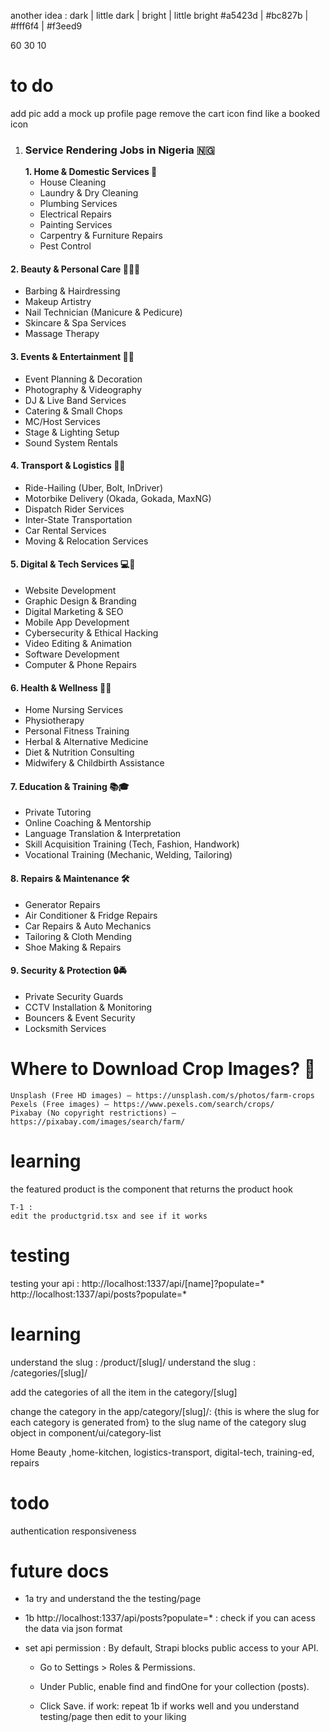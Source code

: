 another idea :
dark | little dark | bright | little bright
#a5423d | #bc827b | #fff6f4 | #f3eed9

60 30 10

# to do

add pic
add a mock up profile page
remove the cart icon
find like a booked icon

1. ### **Service Rendering Jobs in Nigeria 🇳🇬**
   **1. Home & Domestic Services 🏡**
   - House Cleaning
   - Laundry & Dry Cleaning
   - Plumbing Services
   - Electrical Repairs
   - Painting Services
   - Carpentry & Furniture Repairs
   - Pest Control

#### **2. Beauty & Personal Care 💇‍♂️💅**

- Barbing & Hairdressing
- Makeup Artistry
- Nail Technician (Manicure & Pedicure)
- Skincare & Spa Services
- Massage Therapy

#### **3. Events & Entertainment 🎉🎤**

- Event Planning & Decoration
- Photography & Videography
- DJ & Live Band Services
- Catering & Small Chops
- MC/Host Services
- Stage & Lighting Setup
- Sound System Rentals

#### **4. Transport & Logistics 🚗🚛**

- Ride-Hailing (Uber, Bolt, InDriver)
- Motorbike Delivery (Okada, Gokada, MaxNG)
- Dispatch Rider Services
- Inter-State Transportation
- Car Rental Services
- Moving & Relocation Services

#### **5. Digital & Tech Services 💻📱**

- Website Development
- Graphic Design & Branding
- Digital Marketing & SEO
- Mobile App Development
- Cybersecurity & Ethical Hacking
- Video Editing & Animation
- Software Development
- Computer & Phone Repairs

#### **6. Health & Wellness 🏥💊**

- Home Nursing Services
- Physiotherapy
- Personal Fitness Training
- Herbal & Alternative Medicine
- Diet & Nutrition Consulting
- Midwifery & Childbirth Assistance

#### **7. Education & Training 📚🎓**

- Private Tutoring
- Online Coaching & Mentorship
- Language Translation & Interpretation
- Skill Acquisition Training (Tech, Fashion, Handwork)
- Vocational Training (Mechanic, Welding, Tailoring)

#### **8. Repairs & Maintenance 🛠️**

- Generator Repairs
- Air Conditioner & Fridge Repairs
- Car Repairs & Auto Mechanics
- Tailoring & Cloth Mending
- Shoe Making & Repairs


#### **9. Security & Protection 🔒🚔**
- Private Security Guards
- CCTV Installation & Monitoring
- Bouncers & Event Security
- Locksmith Services

# Where to Download Crop Images? 📸

    Unsplash (Free HD images) – https://unsplash.com/s/photos/farm-crops
    Pexels (Free images) – https://www.pexels.com/search/crops/
    Pixabay (No copyright restrictions) – https://pixabay.com/images/search/farm/

# learning

the featured product is the component that returns the product hook

    T-1 :
    edit the productgrid.tsx and see if it works

# testing

testing your api :
http://localhost:1337/api/[name]?populate=*
http://localhost:1337/api/posts?populate=*


# learning

understand the slug : /product/[slug]/
understand the slug : /categories/[slug]/

add the categories of all the item in the category/[slug]

change the category in the app/category/[slug]/: {this is where the slug for each category is generated from} to the slug name of the category slug object in component/ui/category-list





Home Beauty ,home-kitchen, logistics-transport, digital-tech, training-ed, repairs

# todo
authentication
responsiveness



# future docs 
* 1a try and understand the the testing/page
*  1b http://localhost:1337/api/posts?populate=* : check if you can acess the data via json format 
* set api permission : 
By default, Strapi blocks public access to your API.

  -  Go to Settings > Roles & Permissions.
  
  -  Under Public, enable find and findOne for your collection (posts).

  - Click Save.
  if work: 
repeat 1b
if works well and you understand testing/page 
then edit to your liking

